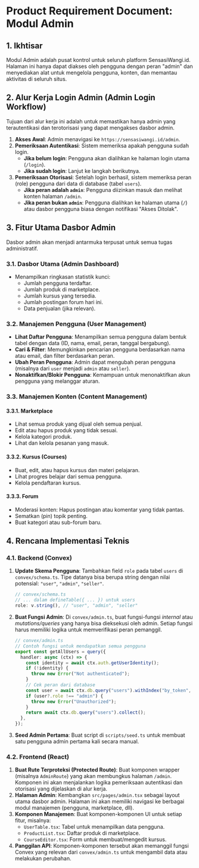 # Product Requirement Document: Modul Admin

## 1. Ikhtisar

Modul Admin adalah pusat kontrol untuk seluruh platform SensasiWangi.id. Halaman ini hanya dapat diakses oleh pengguna dengan peran "admin" dan menyediakan alat untuk mengelola pengguna, konten, dan memantau aktivitas di seluruh situs.

## 2. Alur Kerja Login Admin (Admin Login Workflow)

Tujuan dari alur kerja ini adalah untuk memastikan hanya admin yang terautentikasi dan terotorisasi yang dapat mengakses dasbor admin.

1.  **Akses Awal**: Admin menavigasi ke `https://sensasiwangi.id/admin`.
2.  **Pemeriksaan Autentikasi**: Sistem memeriksa apakah pengguna sudah login.
    *   **Jika belum login**: Pengguna akan dialihkan ke halaman login utama (`/login`).
    *   **Jika sudah login**: Lanjut ke langkah berikutnya.
3.  **Pemeriksaan Otorisasi**: Setelah login berhasil, sistem memeriksa peran (role) pengguna dari data di database (tabel `users`).
    *   **Jika peran adalah `admin`**: Pengguna diizinkan masuk dan melihat konten halaman `/admin`.
    *   **Jika peran bukan `admin`**: Pengguna dialihkan ke halaman utama (`/`) atau dasbor pengguna biasa dengan notifikasi "Akses Ditolak".

## 3. Fitur Utama Dasbor Admin

Dasbor admin akan menjadi antarmuka terpusat untuk semua tugas administratif.

### 3.1. Dasbor Utama (Admin Dashboard)

-   Menampilkan ringkasan statistik kunci:
    -   Jumlah pengguna terdaftar.
    -   Jumlah produk di marketplace.
    -   Jumlah kursus yang tersedia.
    -   Jumlah postingan forum hari ini.
    -   Data penjualan (jika relevan).

### 3.2. Manajemen Pengguna (User Management)

-   **Lihat Daftar Pengguna**: Menampilkan semua pengguna dalam bentuk tabel dengan data (ID, nama, email, peran, tanggal bergabung).
-   **Cari & Filter**: Memungkinkan pencarian pengguna berdasarkan nama atau email, dan filter berdasarkan peran.
-   **Ubah Peran Pengguna**: Admin dapat mengubah peran pengguna (misalnya dari `user` menjadi `admin` atau `seller`).
-   **Nonaktifkan/Blokir Pengguna**: Kemampuan untuk menonaktifkan akun pengguna yang melanggar aturan.

### 3.3. Manajemen Konten (Content Management)

#### 3.3.1. Marketplace
-   Lihat semua produk yang dijual oleh semua penjual.
-   Edit atau hapus produk yang tidak sesuai.
-   Kelola kategori produk.
-   Lihat dan kelola pesanan yang masuk.

#### 3.3.2. Kursus (Courses)
-   Buat, edit, atau hapus kursus dan materi pelajaran.
-   Lihat progres belajar dari semua pengguna.
-   Kelola pendaftaran kursus.

#### 3.3.3. Forum
-   Moderasi konten: Hapus postingan atau komentar yang tidak pantas.
-   Sematkan (pin) topik penting.
-   Buat kategori atau sub-forum baru.

## 4. Rencana Implementasi Teknis

### 4.1. Backend (Convex)

1.  **Update Skema Pengguna**: Tambahkan field `role` pada tabel `users` di `convex/schema.ts`. Tipe datanya bisa berupa string dengan nilai potensial: `"user"`, `"admin"`, `"seller"`.
    ```typescript
    // convex/schema.ts
    // ... dalam defineTable({ ... }) untuk users
    role: v.string(), // "user", "admin", "seller"
    ```
2.  **Buat Fungsi Admin**: Di `convex/admin.ts`, buat fungsi-fungsi *internal* atau *mutations/queries* yang hanya bisa dieksekusi oleh admin. Setiap fungsi harus memiliki logika untuk memverifikasi peran pemanggil.
    ```typescript
    // convex/admin.ts
    // Contoh fungsi untuk mendapatkan semua pengguna
    export const getAllUsers = query({
      handler: async (ctx) => {
        const identity = await ctx.auth.getUserIdentity();
        if (!identity) {
          throw new Error("Not authenticated");
        }
        // Cek peran dari database
        const user = await ctx.db.query("users").withIndex("by_token", q => q.eq("tokenIdentifier", identity.tokenIdentifier)).unique();
        if (user?.role !== "admin") {
          throw new Error("Unauthorized");
        }
        return await ctx.db.query("users").collect();
      },
    });
    ```
3.  **Seed Admin Pertama**: Buat script di `scripts/seed.ts` untuk membuat satu pengguna admin pertama kali secara manual.

### 4.2. Frontend (React)

1.  **Buat Rute Terproteksi (Protected Route)**: Buat komponen wrapper (misalnya `AdminRoute`) yang akan membungkus halaman `/admin`. Komponen ini akan menjalankan logika pemeriksaan autentikasi dan otorisasi yang dijelaskan di alur kerja.
2.  **Halaman Admin**: Kembangkan `src/pages/admin.tsx` sebagai layout utama dasbor admin. Halaman ini akan memiliki navigasi ke berbagai modul manajemen (pengguna, marketplace, dll).
3.  **Komponen Manajemen**: Buat komponen-komponen UI untuk setiap fitur, misalnya:
    -   `UserTable.tsx`: Tabel untuk menampilkan data pengguna.
    -   `ProductList.tsx`: Daftar produk di marketplace.
    -   `CourseEditor.tsx`: Form untuk membuat/mengedit kursus.
4.  **Panggilan API**: Komponen-komponen tersebut akan memanggil fungsi Convex yang relevan dari `convex/admin.ts` untuk mengambil data atau melakukan perubahan.